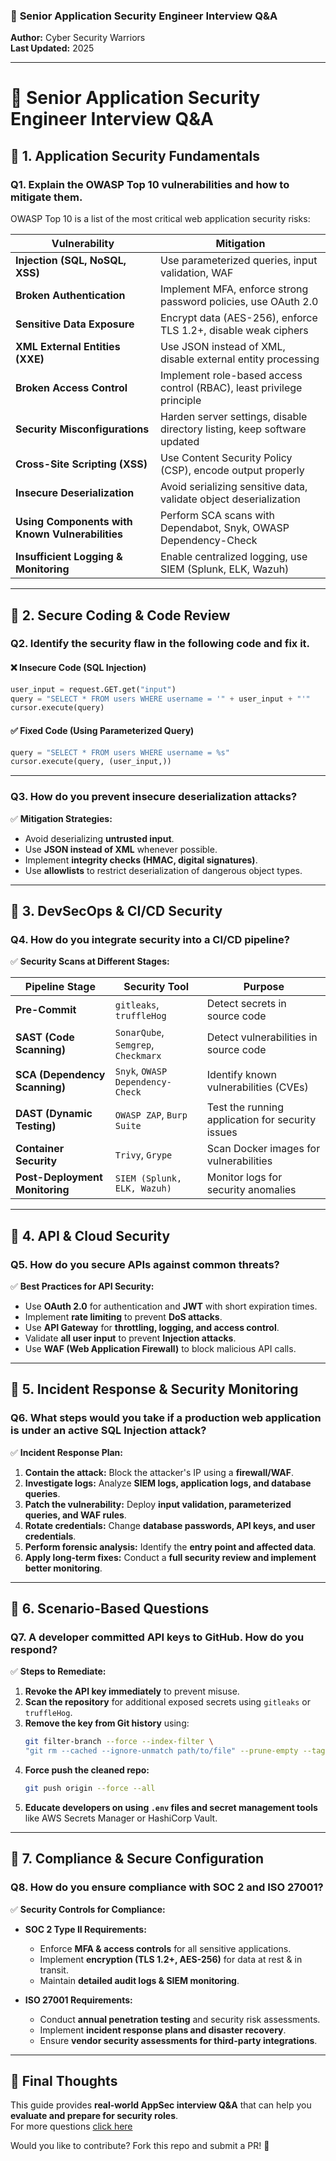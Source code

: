 ### 📜 **Senior Application Security Engineer Interview Q&A**  
**Author:** Cyber Security Warriors  
**Last Updated:** 2025  

---

# 🚀 Senior Application Security Engineer Interview Q&A  

## 📌 **1. Application Security Fundamentals**  

### **Q1. Explain the OWASP Top 10 vulnerabilities and how to mitigate them.**  
OWASP Top 10 is a list of the most critical web application security risks:  

| Vulnerability | Mitigation |
|--------------|------------|
| **Injection (SQL, NoSQL, XSS)** | Use parameterized queries, input validation, WAF |
| **Broken Authentication** | Implement MFA, enforce strong password policies, use OAuth 2.0 |
| **Sensitive Data Exposure** | Encrypt data (AES-256), enforce TLS 1.2+, disable weak ciphers |
| **XML External Entities (XXE)** | Use JSON instead of XML, disable external entity processing |
| **Broken Access Control** | Implement role-based access control (RBAC), least privilege principle |
| **Security Misconfigurations** | Harden server settings, disable directory listing, keep software updated |
| **Cross-Site Scripting (XSS)** | Use Content Security Policy (CSP), encode output properly |
| **Insecure Deserialization** | Avoid serializing sensitive data, validate object deserialization |
| **Using Components with Known Vulnerabilities** | Perform SCA scans with Dependabot, Snyk, OWASP Dependency-Check |
| **Insufficient Logging & Monitoring** | Enable centralized logging, use SIEM (Splunk, ELK, Wazuh) |

---

## 📌 **2. Secure Coding & Code Review**  

### **Q2. Identify the security flaw in the following code and fix it.**  
#### ❌ **Insecure Code (SQL Injection)**  
```python
user_input = request.GET.get("input")
query = "SELECT * FROM users WHERE username = '" + user_input + "'"
cursor.execute(query)
```
#### ✅ **Fixed Code (Using Parameterized Query)**  
```python
query = "SELECT * FROM users WHERE username = %s"
cursor.execute(query, (user_input,))
```

---

### **Q3. How do you prevent insecure deserialization attacks?**  
✅ **Mitigation Strategies:**  
- Avoid deserializing **untrusted input**.  
- Use **JSON instead of XML** whenever possible.  
- Implement **integrity checks (HMAC, digital signatures)**.  
- Use **allowlists** to restrict deserialization of dangerous object types.  

---

## 📌 **3. DevSecOps & CI/CD Security**  

### **Q4. How do you integrate security into a CI/CD pipeline?**  
✅ **Security Scans at Different Stages:**  

| Pipeline Stage | Security Tool | Purpose |
|---------------|--------------|---------|
| **Pre-Commit** | `gitleaks`, `truffleHog` | Detect secrets in source code |
| **SAST (Code Scanning)** | `SonarQube`, `Semgrep`, `Checkmarx` | Detect vulnerabilities in source code |
| **SCA (Dependency Scanning)** | `Snyk`, `OWASP Dependency-Check` | Identify known vulnerabilities (CVEs) |
| **DAST (Dynamic Testing)** | `OWASP ZAP`, `Burp Suite` | Test the running application for security issues |
| **Container Security** | `Trivy`, `Grype` | Scan Docker images for vulnerabilities |
| **Post-Deployment Monitoring** | `SIEM (Splunk, ELK, Wazuh)` | Monitor logs for security anomalies |

---

## 📌 **4. API & Cloud Security**  

### **Q5. How do you secure APIs against common threats?**  
✅ **Best Practices for API Security:**  
- Use **OAuth 2.0** for authentication and **JWT** with short expiration times.  
- Implement **rate limiting** to prevent **DoS attacks**.  
- Use **API Gateway** for **throttling, logging, and access control**.  
- Validate **all user input** to prevent **Injection attacks**.  
- Use **WAF (Web Application Firewall)** to block malicious API calls.  

---

## 📌 **5. Incident Response & Security Monitoring**  

### **Q6. What steps would you take if a production web application is under an active SQL Injection attack?**  
✅ **Incident Response Plan:**  
1. **Contain the attack:** Block the attacker's IP using a **firewall/WAF**.  
2. **Investigate logs:** Analyze **SIEM logs, application logs, and database queries**.  
3. **Patch the vulnerability:** Deploy **input validation, parameterized queries, and WAF rules**.  
4. **Rotate credentials:** Change **database passwords, API keys, and user credentials**.  
5. **Perform forensic analysis:** Identify the **entry point and affected data**.  
6. **Apply long-term fixes:** Conduct a **full security review and implement better monitoring**.  

---

## 📌 **6. Scenario-Based Questions**  

### **Q7. A developer committed API keys to GitHub. How do you respond?**  
✅ **Steps to Remediate:**  
1. **Revoke the API key immediately** to prevent misuse.  
2. **Scan the repository** for additional exposed secrets using `gitleaks` or `truffleHog`.  
3. **Remove the key from Git history** using:  
   ```sh
   git filter-branch --force --index-filter \
   "git rm --cached --ignore-unmatch path/to/file" --prune-empty --tag-name-filter cat -- --all
   ```  
4. **Force push the cleaned repo:**  
   ```sh
   git push origin --force --all
   ```  
5. **Educate developers on using `.env` files and secret management tools** like AWS Secrets Manager or HashiCorp Vault.  

---

## 📌 **7. Compliance & Secure Configuration**  

### **Q8. How do you ensure compliance with SOC 2 and ISO 27001?**  
✅ **Security Controls for Compliance:**  
- **SOC 2 Type II Requirements:**
  - Enforce **MFA & access controls** for all sensitive applications.  
  - Implement **encryption (TLS 1.2+, AES-256)** for data at rest & in transit.  
  - Maintain **detailed audit logs & SIEM monitoring**.  

- **ISO 27001 Requirements:**  
  - Conduct **annual penetration testing** and security risk assessments.  
  - Implement **incident response plans and disaster recovery**.  
  - Ensure **vendor security assessments for third-party integrations**.  

---

## 🎯 **Final Thoughts**  
This guide provides **real-world AppSec interview Q&A** that can help you **evaluate and prepare for security roles**.  
For more questions [click here](https://github.com/Cyber-Security-Warriors/Appplication-Security-Interview-Prep/blob/main/InterviewQuestions.md)

Would you like to contribute? Fork this repo and submit a PR! 🚀  

